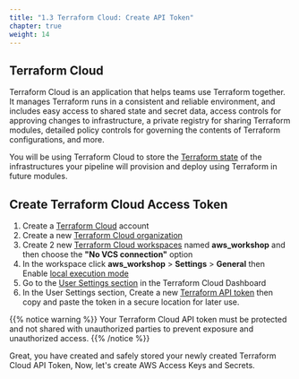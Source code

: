 ```yaml
---
title: "1.3 Terraform Cloud: Create API Token"
chapter: true
weight: 14
---
```


## Terraform Cloud

Terraform Cloud is an application that helps teams use Terraform together. It manages Terraform runs in a consistent and reliable environment, and includes easy access to shared state and secret data, access controls for approving changes to infrastructure, a private registry for sharing Terraform modules, detailed policy controls for governing the contents of Terraform configurations, and more.

You will be using Terraform Cloud to store the [Terraform state][1] of the infrastructures your pipeline will provision and deploy using Terraform in future modules.


## Create Terraform Cloud Access Token

1. Create a [Terraform Cloud][4] account
1. Create a new [Terraform Cloud organization][7]
1. Create 2 new [Terraform Cloud workspaces][8] named **aws_workshop** and then choose the **"No VCS connection"** option
1. In the workspace click **aws_workshop** > **Settings** > **General** then Enable [local execution mode][18]
1. Go to the [User Settings section][16] in the Terraform Cloud Dashboard
1. In the User Settings section, Create a new [Terraform API token][17] then copy and paste the token in a secure location for later use.

{{% notice warning %}}
Your Terraform Cloud API token must be protected and not shared with unauthorized parties to prevent exposure and unauthorized access.
{{% /notice %}}

Great, you have created and safely stored your newly created Terraform Cloud API Token, Now, let's create AWS Access Keys and Secrets.

<!-- URL Links index -->
[1]: https://www.terraform.io/docs/language/state/index.html
[4]: https://app.terraform.io/signup/account
[7]: https://learn.hashicorp.com/terraform/cloud-getting-started/signup#create-your-organization
[8]: https://learn.hashicorp.com/terraform/cloud-getting-started/create-workspace
[16]: https://www.terraform.io/docs/cloud/users-teams-organizations/users.html#user-settings
[17]: https://www.terraform.io/docs/cloud/users-teams-organizations/users.html#api-tokens
[18]: https://www.terraform.io/docs/cloud/workspaces/settings.html#execution-mode